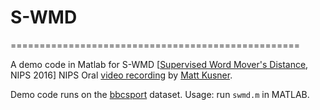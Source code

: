 # S-WMD
==================================================

A demo code in Matlab for S-WMD [[Supervised Word Mover's Distance](https://papers.nips.cc/paper/6139-supervised-word-movers-distance.pdf), NIPS 2016]
NIPS Oral [video recording](https://channel9.msdn.com/Events/Neural-Information-Processing-Systems-Conference/Neural-Information-Processing-Systems-Conference-NIPS-2016/Supervised-Word-Movers-Distance) by [Matt Kusner](http://mkusner.github.io/).

Demo code runs on the [bbcsport](http://mlg.ucd.ie/datasets/bbc.html) dataset. Usage: run `swmd.m` in MATLAB.
